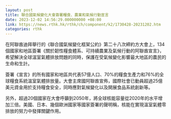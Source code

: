 ```yaml
---
layout: post
title: 聯合國氣候變化大會簽署糧食、農業和氣候行動宣言
date: 2023-12-02 14:56:29.000000000 +08:00
link: https://news.rthk.hk/rthk/ch/component/k2/1730428-20231202.htm
categories: rthk
---
```


在阿聯酋迪拜舉行的《聯合國氣候變化框架公約》第二十八次締約方大會上，134個國家和地區簽署《關於韌性糧食體系、可持續農業及氣候行動的阿聯酋宣言》，希望解決全球溫室氣體排放問題的同時，保護在受氣候變化影響最大地區的農民的生命和生計。

簽署《宣言》的所有國家和地區共代表57億人口、70%的糧食生產力和76%的全球糧食系統溫室氣體排放量。大會主席國阿聯酋宣佈，國際社會已動員超過25億美元資金用於支持糧食安全，同時應對氣候變化以及開展食品系統創新等。

另外，超過20個國家在大會呼籲到2050年，將全球核能容量從2020年的水平增加三倍。美國、日本、幾個歐洲國家等國家簽署的聲明稱，核能在實現溫室氣體零排放的努力中發揮關鍵作用。
